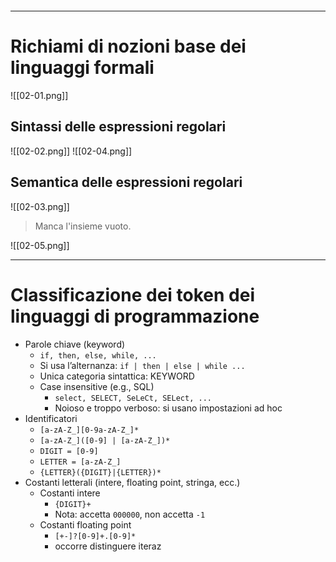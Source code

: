 ```table-of-contents
```
---

# Richiami di nozioni base dei linguaggi formali

![[02-01.png]]

## Sintassi delle espressioni regolari

![[02-02.png]]
![[02-04.png]]

## Semantica delle espressioni regolari

![[02-03.png]]
> Manca l'insieme vuoto.

![[02-05.png]]

---

# Classificazione dei token dei linguaggi di programmazione
- Parole chiave (keyword)
	- `if, then, else, while, ...`
	- Si usa l’alternanza: `if | then | else | while ...`
	- Unica categoria sintattica: KEYWORD
	- Case insensitive (e.g., SQL)
		- `select, SELECT, SeLeCt, SELect, ...`
		- Noioso e troppo verboso: si usano impostazioni ad hoc
- Identificatori
	- `[a-zA-Z_][0-9a-zA-Z_]*`
	- `[a-zA-Z_]([0-9] | [a-zA-Z_])*`
	- `DIGIT = [0-9] `
	- `LETTER = [a-zA-Z_]`
	- `{LETTER}({DIGIT}|{LETTER})*`
- Costanti letterali (intere, floating point, stringa, ecc.)
	- Costanti intere
		- `{DIGIT}+`
		- Nota: accetta `000000`, non accetta `-1`
	- Costanti floating point
		- `[+-]?[0-9]+.[0-9]*`
		- occorre distinguere iteraz